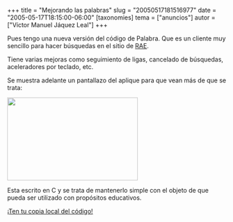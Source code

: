 +++
title = "Mejorando las palabras"
slug = "20050517181516977"
date = "2005-05-17T18:15:00-06:00"
[taxonomies]
tema = ["anuncios"]
autor = ["Víctor Manuel Jáquez Leal"]
+++

Pues tengo una nueva versión del código de Palabra. Que es un cliente
muy sencillo para hacer búsquedas en el sitio de
[RAE](http://www.rae.es).

Tiene varias mejoras como seguimiento de ligas, cancelado de búsquedas,
aceleradores por teclado, etc.

Se muestra adelante un pantallazo del aplique para que vean más de que
se trata:

<!-- more -->
<img src="http://glib.org.mx/images/articles/20050517181516977_1.png"
width="300" height="190" />

Esta escrito en C y se trata de mantenerlo simple con el objeto de que
pueda ser utilizado con propósitos educativos.

[¡Ten tu copia local del
código!](http://www.ceyusa.com/software/palabra/palabra-0.2.tgz)

